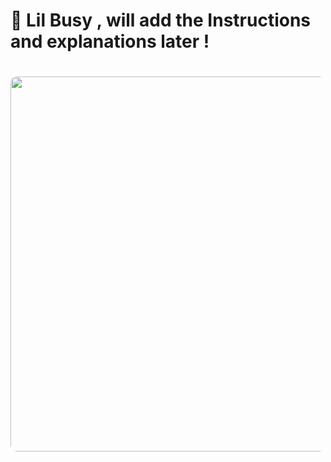 # 🌱 Lil Busy , will add the Instructions and explanations later !

<p align="center">
  <img 
    src="https://github.com/user-attachments/assets/a24eee54-9f81-4f96-bbb2-f344386eb98c" 
    width="600" 
    style="border-radius:10px; margin-top:20px; margin-bottom:20px;" 
  />
</p>

